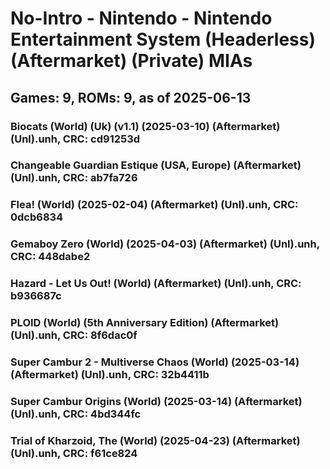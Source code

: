 # No-Intro - Nintendo - Nintendo Entertainment System (Headerless) (Aftermarket) (Private) MIAs
## Games: 9, ROMs: 9, as of 2025-06-13

### Biocats (World) (Uk) (v1.1) (2025-03-10) (Aftermarket) (Unl).unh, CRC: cd91253d
### Changeable Guardian Estique (USA, Europe) (Aftermarket) (Unl).unh, CRC: ab7fa726
### Flea! (World) (2025-02-04) (Aftermarket) (Unl).unh, CRC: 0dcb6834
### Gemaboy Zero (World) (2025-04-03) (Aftermarket) (Unl).unh, CRC: 448dabe2
### Hazard - Let Us Out! (World) (Aftermarket) (Unl).unh, CRC: b936687c
### PLOID (World) (5th Anniversary Edition) (Aftermarket) (Unl).unh, CRC: 8f6dac0f
### Super Cambur 2 - Multiverse Chaos (World) (2025-03-14) (Aftermarket) (Unl).unh, CRC: 32b4411b
### Super Cambur Origins (World) (2025-03-14) (Aftermarket) (Unl).unh, CRC: 4bd344fc
### Trial of Kharzoid, The (World) (2025-04-23) (Aftermarket) (Unl).unh, CRC: f61ce824
